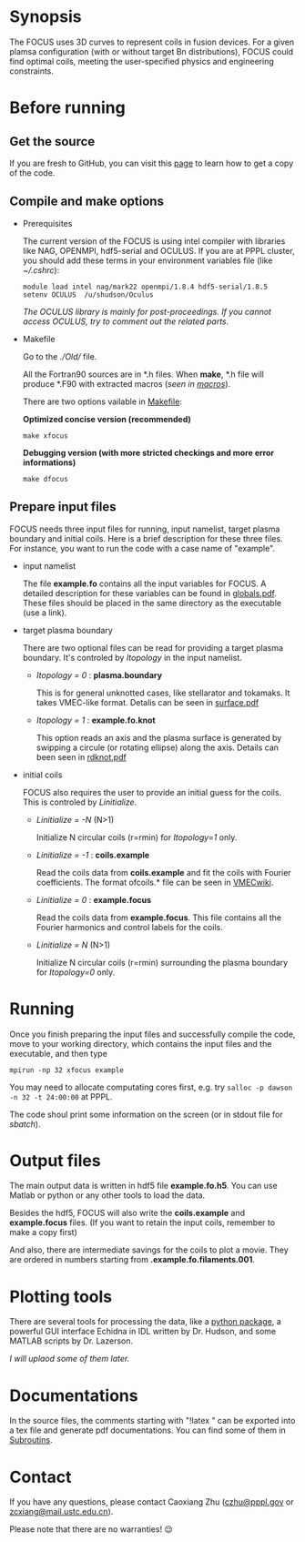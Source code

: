 # Synopsis
The FOCUS uses 3D curves to represent coils in fusion devices.
For a given plamsa configuration (with or without target Bn distributions), FOCUS could find optimal coils, meeting the user-specified physics and engineering constraints.

# Before running

## Get the source
If you are fresh to GitHub, you can visit this [page](https://princetonuniversity.github.io/FOCUS/Get_the_code) to learn how to get a copy of the code.

## Compile and make options
* Prerequisites

  The current version of the FOCUS is using intel compiler with libraries like NAG, OPENMPI, hdf5-serial and OCULUS.
  If you are at PPPL cluster, you should add these terms in your environment variables file (like *~/.cshrc*):
  ```
  module load intel nag/mark22 openmpi/1.8.4 hdf5-serial/1.8.5
  setenv OCULUS  /u/shudson/Oculus
  ```
  *The OCULUS library is mainly for post-proceedings. If you cannot access OCULUS, try to comment out the related parts.*

* Makefile

  Go to the *./Old/* file.
  
  All the Fortran90 sources are in \*.h files. When **make**, \*.h file will produce \*.F90 with extracted macros (*seen in [macros](https://github.com/PrincetonUniversity/FOCUS/tree/master/Old/macros)*).

  There are two options vailable in [Makefile](https://github.com/PrincetonUniversity/FOCUS/tree/master/Old/Makefile):
  
  **Optimized concise version (recommended)**
  ```
  make xfocus
  ```
  **Debugging version (with more stricted checkings and more error informations)**
  ```
  make dfocus
  ```
  
## Prepare input files

FOCUS needs three input files for running, input namelist, target plasma boundary and initial coils.
Here is a brief description for these three files. 
For instance, you want to run the code with a case name of "example".

* input namelist
  
  The file **example.fo** contains all the input variables for FOCUS. 
  A detailed description for these variables can be found in [globals.pdf](https://princetonuniversity.github.io/FOCUS/globals.pdf).
  These files should be placed in the same directory as the executable (use a link).
  
* target plasma boundary

  There are two optional files can be read for providing a target plasma boundary.
  It's controled by *Itopology* in the input namelist. 
  
  - *Itopology = 0* : **plasma.boundary**
  
    This is for general unknotted cases, like stellarator and tokamaks. It takes VMEC-like format. 
    Detalis can be seen in [surface.pdf](https://princetonuniversity.github.io/FOCUS/surface.pdf)
    
  - *Itopology = 1* : **example.fo.knot**
  
     This option reads an axis and the plasma surface is generated by swipping a circule (or rotating ellipse) along the axis.
     Details can been seen in [rdknot.pdf](https://princetonuniversity.github.io/FOCUS/rdknot.pdf)
     
* initial coils

  FOCUS also requires the user to provide an initial guess for the coils. This is controled by *Linitialize*.
  
  - *Linitialize = -N* (N>1)
  
    Initialize N circular coils (r=rmin) for *Itopology=1* only.
    
  - *Linitialize = -1* : **coils.example**
  
    Read the coils data from **coils.example** and fit the coils with Fourier coefficients. 
    The format ofcoils.\* file can be seen in [VMECwiki](http://vmecwiki.pppl.wikispaces.net/MAKEGRID).
    
  - *Linitialize =  0* : **example.focus**
  
    Read the coils data from **example.focus**. This file contains all the Fourier harmonics and control labels for the coils.
    
  - *Linitialize =  N* (N>1)
  
    Initialize N circular coils (r=rmin) surrounding the plasma boundary for *Itopology=0* only.
    
# Running

Once you finish preparing the input files and successfully compile the code, move to your working directory, which contains the input files and the executable, and then type
```
mpirun -np 32 xfocus example
```
You may need to allocate computating cores first, e.g. try `salloc -p dawson -n 32 -t 24:00:00` at PPPL.

The code shoul print some information on the screen (or in stdout file for *sbatch*).

# Output files

The main output data is written in hdf5 file **example.fo.h5**. You can use Matlab or python or any other tools to load the data.

Besides the hdf5, FOCUS will also write the **coils.example** and **example.focus** files. (If you want to retain the input coils, remember to make a copy first)

And also, there are intermediate savings for the coils to plot a movie. They are ordered in numbers starting from  **.example.fo.filaments.001**. 

# Plotting tools
There are several tools for processing the data, like a [python package](https://github.com/PrincetonUniversity/FOCUS/blob/master/pyfocus/coil.py), a powerful GUI interface Echidna in IDL written by Dr. Hudson, and some MATLAB scripts by Dr. Lazerson.

*I will uplaod some of them later.*

# Documentations
In the source files, the comments starting with "!latex " can be exported into a tex file and generate pdf documentations.
You can find some of them in [Subroutins](https://princetonuniversity.github.io/FOCUS/subroutines).

# Contact
If you have any questions, please contact Caoxiang Zhu (czhu@pppl.gov or zcxiang@mail.ustc.edu.cn).

Please note that there are no warranties! :relieved:

